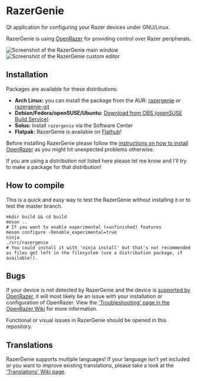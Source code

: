 # RazerGenie

Qt application for configuring your Razer devices under GNU/Linux.

RazerGenie is using [OpenRazer](https://openrazer.github.io) for providing control over Razer peripherals.

![Screenshot of the RazerGenie main window](https://z3ntu.github.io/RazerGenie/screenshots/mainwindow.png)
![Screenshot of the RazerGenie custom editor](https://z3ntu.github.io/RazerGenie/screenshots/customeditor.png)

## Installation
Packages are available for these distributions:
* **Arch Linux:** you can install the package from the AUR: [razergenie](https://aur.archlinux.org/packages/razergenie/) or [razergenie-git](https://aur.archlinux.org/packages/razergenie-git/)
* **Debian/Fedora/openSUSE/Ubuntu:** [Download from OBS (openSUSE Build Service)](https://software.opensuse.org//download.html?project=hardware%3Arazer&package=razergenie)
* **Solus:** Install `razergenie` via the Software Center
* **Flatpak:** RazerGenie is available on [Flathub](https://flathub.org/apps/details/xyz.z3ntu.razergenie)!

Before installing RazerGenie please follow the [instructions on how to install OpenRazer](https://openrazer.github.io/#download) as you might hit unexpected problems otherwise.

If you are using a distribution not listed here please let me know and I'll try to make a package for that distribution!

## How to compile
This is a quick and easy way to test the RazerGenie without installing it or to test the master branch.
```
mkdir build && cd build
meson ..
# If you want to enable experimental (=unfinished) features
meson configure -Denable_experimental=true
ninja
./src/razergenie
# You could install it with 'ninja install' but that's not recommended as files get left in the filesystem (use a distribution package, if available!).
```

## Bugs
If your device is not detected by RazerGenie and the device is [supported by OpenRazer](https://github.com/openrazer/openrazer/blob/master/README.md#device-support), it will most likely be an issue with your installation or configuration of OpenRazer. View the ['Troubleshooting' page in the OpenRazer Wiki](https://github.com/openrazer/openrazer/wiki/Troubleshooting) for more information.

Functional or visual issues in RazerGenie should be opened in this repository.

## Translations
RazerGenie supports multiple languages! If your language isn't yet included or you want to improve existing translations, please take a look at the ['Translations' Wiki page](https://github.com/z3ntu/RazerGenie/wiki/Translations).
